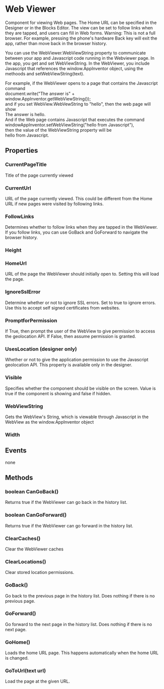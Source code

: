 # Web Viewer

Component for viewing Web pages. The Home URL can be specified in the Designer or in the Blocks Editor. The view can be set to follow links when they are tapped, and users can fill in Web forms. Warning: This is not a full browser. For example, pressing the phone's hardware Back key will exit the app, rather than move back in the browser history.

You can use the WebViewer.WebViewString property to communicate between your app and Javascript code running in the Webviewer page. In the app, you get and set WebViewString. In the WebViewer, you include Javascript that references the window.AppInventor object, using the methoods and setWebViewString\(text\).

For example, if the WebViewer opens to a page that contains the Javascript command  
document.write\("The answer is" + window.AppInventor.getWebViewString\(\)\);  
and if you set WebView.WebVewString to "hello", then the web page will show  
The answer is hello.  
And if the Web page contains Javascript that executes the command  
windowAppInventor.setWebViewString\("hello from Javascript"\),  
then the value of the WebViewString property will be  
hello from Javascript.

## Properties

### CurrentPageTitle

Title of the page currently viewed

### CurrentUrl

URL of the page currently viewed. This could be different from the Home URL if new pages were visited by following links.

### FollowLinks

Determines whether to follow links when they are tapped in the WebViewer. If you follow links, you can use GoBack and GoForward to navigate the browser history.

### Height

### HomeUrl

URL of the page the WebViewer should initially open to. Setting this will load the page.

### IgnoreSslError

Determine whether or not to ignore SSL errors. Set to true to ignore errors. Use this to accept self signed certificates from websites.

### PromptforPermission

If True, then prompt the user of the WebView to give permission to access the geolocation API. If False, then assume permission is granted.

### UsesLocation \(designer only\)

Whether or not to give the application permission to use the Javascript geolocation API. This property is available only in the designer.

### Visible

Specifies whether the component should be visible on the screen. Value is true if the component is showing and false if hidden.

### WebViewString

Gets the WebView's String, which is viewable through Javascript in the WebView as the window.AppInventor object

### Width

## Events

none

## Methods

### boolean CanGoBack\(\)

Returns true if the WebViewer can go back in the history list.

### boolean CanGoForward\(\)

Returns true if the WebViewer can go forward in the history list.

### ClearCaches\(\)

Clear the WebViewer caches

### ClearLocations\(\)

Clear stored location permissions.

### GoBack\(\)

Go back to the previous page in the history list. Does nothing if there is no previous page.

### GoForward\(\)

Go forward to the next page in the history list. Does nothing if there is no next page.

### GoHome\(\)

Loads the home URL page. This happens automatically when the home URL is changed.

### GoToUrl\(text url\)

Load the page at the given URL.

